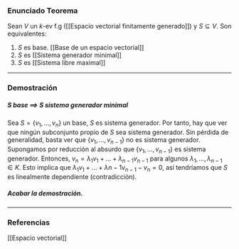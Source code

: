 ### Enunciado Teorema

Sean $V$ un $k$-ev f.g ([[Espacio vectorial finitamente generado]]) y $S \subseteq V$. Son equivalentes:
1) $S$ es base. [[Base de un espacio vectorial]]
2) $S$ es [[Sistema generador minimal]]
3) $S$ es [[Sistema libre maximal]]

---
### Demostración

##### S base $\implies$ $S$ sistema generador minimal
Sea $S = \{v_1, \dots, v_n\}$ un base, $S$ es sistema generador. Por tanto, hay que ver que ningún subconjunto propio de $S$ sea sistema generador. Sin pérdida de generalidad, basta ver que $\{v_1, \dots, v_{n-1}\}$ no es sistema generador. Supongamos por reducción al absurdo que $\{v_1, \dots, v_{n-1}\}$ es sistema generador. Entonces, $v_n = \lambda_1 v_1 + \dots + \lambda_{n-1} v_{n-1}$ para algunos $\lambda_1, \dots, \lambda_{n-1} \in K$. Esto implica que $\lambda_1 v_1 + \dots + \lambda{n-1} v_{n-1} - v_n = 0$, así tendríamos que $S$ es linealmente dependiente (contradicción).

##### Acabar la demostración.


---
### Referencias
[[Espacio vectorial]]